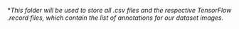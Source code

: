 **This folder will be used to store all *.csv files and the respective TensorFlow .record files, which contain the list of annotations for our dataset images.**
